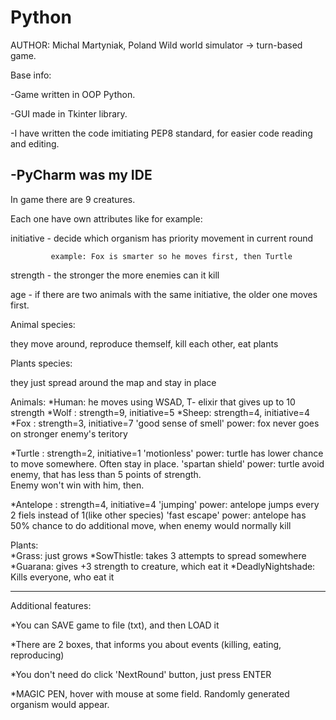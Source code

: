 # Python
AUTHOR: Michal Martyniak, Poland
Wild world simulator ->  turn-based game.

Base info:

-Game written in OOP Python.

-GUI made in Tkinter library.

-I have written the code imitiating PEP8 standard, for easier code reading and editing.

-PyCharm was my IDE
---------------------------------------------------------------------------------------------------------
In game there are 9 creatures.

Each one have own attributes like for example: 

initiative - decide which organism has priority movement in current round

             example: Fox is smarter so he moves first, then Turtle
             
strength - the stronger the more enemies can it kill

age - if there are two animals with the same initiative, the older one moves first.


Animal species:

  they move around, reproduce themself, kill each other, eat plants
  
Plants species:

  they just spread around the map and stay in place
  

Animals: 
  *Human: he moves using WSAD, T- elixir that gives up to 10 strength
  *Wolf : strength=9, initiative=5
  *Sheep: strength=4, initiative=4
  *Fox  : strength=3, initiative=7
          'good sense of smell' power: fox never goes on stronger enemy's teritory
          
  *Turtle  : strength=2, initiative=1
          'motionless' power: turtle has lower chance to move somewhere. Often stay in place.
          'spartan shield' power: turtle avoid enemy, that has less than 5 points of strength.  
                                  Enemy won't win with him, then.
                                  
  *Antelope  : strength=4, initiative=4
          'jumping' power: antelope jumps every 2 fiels instead of 1(like other species)
          'fast escape' power: antelope has 50% chance to do additional move, when enemy would normally kill
          
          
Plants:  
  *Grass:   just grows
  *SowThistle: takes 3 attempts to spread somewhere
  *Guarana: gives +3 strength to creature, which eat it
  *DeadlyNightshade: Kills everyone, who eat it
  
  ----------------------------------------------------------------------------------------
  Additional features:
  
  *You can SAVE game to file (txt), and then LOAD it
  
  *There are 2 boxes, that informs you about events (killing, eating, reproducing)
  
  *You don't need do click 'NextRound' button, just press ENTER
  
  *MAGIC PEN, hover with mouse at some field. Randomly generated organism would appear.
                  
    



